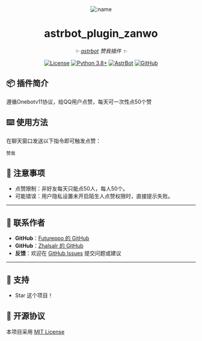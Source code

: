 </div>

<div align="center">

![:name](https://count.getloli.com/@astrbot_plugin_zanwo?name=astrbot_plugin_zanwo&theme=minecraft&padding=7&offset=0&align=top&scale=1&pixelated=1&darkmode=auto)

# astrbot_plugin_zanwo

_✨ [astrbot](https://github.com/AstrBotDevs/AstrBot) 赞我插件 ✨_

[![License](https://img.shields.io/badge/License-MIT-green.svg)](https://opensource.org/licenses/MIT)
[![Python 3.8+](https://img.shields.io/badge/Python-3.8%2B-blue.svg)](https://www.python.org/)
[![AstrBot](https://img.shields.io/badge/AstrBot-3.4%2B-orange.svg)](https://github.com/Soulter/AstrBot)
[![GitHub](https://img.shields.io/badge/作者-Futureppo-blue)](https://github.com/Futureppo)

</div>

## 📦 插件简介

遵循Onebotv11协议，给QQ用户点赞，每天可一次性点50个赞

## ⌨️ 使用方法

在聊天窗口发送以下指令即可触发点赞：

```text
赞我
```

## 📌 注意事项

- 点赞限制：非好友每天只能点50人，每人50个。
- 可能错误：用户隐私设置未开启陌生人点赞权限时，直接提示失败。

---

## 🐔 联系作者

- **GitHub**：[Futureppo 的 GitHub](https://github.com/Futureppo)
- **GitHub**：[Zhalsalr 的 GitHub](https://github.com/Zhalsalr)
- **反馈**：欢迎在 [GitHub Issues](https://github.com/Futureppo/astrbot_plugin_zanwo/issues) 提交问题或建议

---

## 🌟 支持

- Star 这个项目！

## 📜 开源协议

本项目采用 [MIT License](LICENSE)
